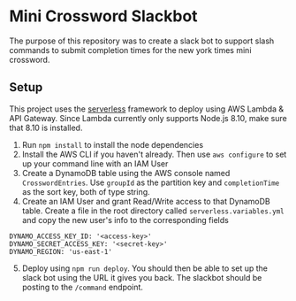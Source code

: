 # Mini Crossword Slackbot
The purpose of this repository was to create a slack bot to support slash commands to submit completion times for the new york times mini crossword.

## Setup
This project uses the [serverless](https://serverless.com) framework to deploy using AWS Lambda & API Gateway. Since Lambda currently only supports Node.js 8.10, make sure that 8.10 is installed.

1. Run `npm install` to install the node dependencies
2. Install the AWS CLI if you haven't already. Then use `aws configure` to set up your command line with an IAM User
3. Create a DynamoDB table using the AWS console named `CrosswordEntries`. Use `groupId` as the partition key and `completionTime` as the sort key, both of type string.
4. Create an IAM User and grant Read/Write access to that DynamoDB table. Create a file in the root directory called `serverless.variables.yml` and copy the new user's info to the corresponding fields
```
DYNAMO_ACCESS_KEY_ID: '<access-key>'
DYNAMO_SECRET_ACCESS_KEY: '<secret-key>'
DYNAMO_REGION: 'us-east-1'
```
5. Deploy using `npm run deploy`. You should then be able to set up the slack bot using the URL it gives you back. The slackbot should be posting to the `/command` endpoint.
